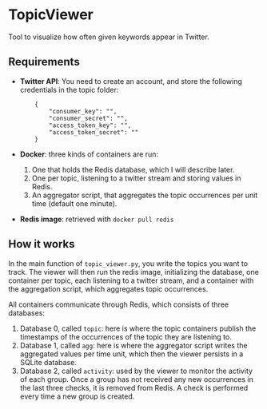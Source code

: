 # TopicViewer

Tool to visualize how often given keywords appear in Twitter.

## Requirements

- **Twitter API**: You need to create an account, and store the following credentials in the topic folder:
    ```
        {
            "consumer_key": "",
            "consumer_secret": "",
            "access_token_key": "",
            "access_token_secret": ""
        }
    ```
- **Docker**: three kinds of containers are run:
    1. One that holds the Redis database, which I will describe later.
    2. One per topic, listening to a twitter stream and storing values in Redis.
    3. An aggregator script, that aggregates the topic occurrences per unit time (default one minute).

- **Redis image**: retrieved with `docker pull redis`


## How it works

In the main function of `topic_viewer.py`, you write the topics you want to track. The viewer will then
run the redis image, initializing the database, one container per topic, each listening to a twitter stream,
and a container with the aggregation script, which aggregates topic occurrences. 

All containers communicate through Redis, which consists of three databases:
1. Database 0, called `topic`: here is where the topic containers publish the timestamps of the occurrences
of the topic they are listening to.
2. Database 1, called `agg`: here is where the aggregator script writes the aggregated values per time unit,
which then the viewer persists in a SQLite database.
3. Database 2, called `activity`: used by the viewer to monitor the activity of each group. Once a group has not
received any new occurrences in the last three checks, it is removed from Redis. A check is performed every time
a new group is created.

